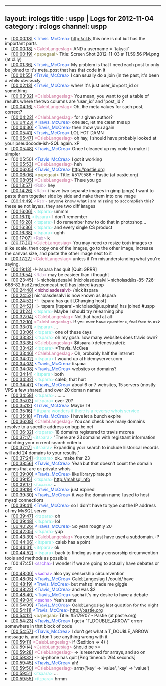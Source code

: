 
---
layout: irclogs
title : uspp | Logs for 2012-11-04
category : irclogs
channel: uspp
---
<li class="logitem"><a href="#00:00:18" name="00:00:18" class="time">[00:00:18]</a> <span class="person" style="color:#225ee6">&lt;Travis_McCrea&gt;</span> <a href="http://cl.ly/Ke7z" target="_blank">http://cl.ly</a> this one is cut but has the important parts </li>
<li class="logitem"><a href="#00:00:18" name="00:00:18" class="time">[00:00:18]</a> <span class="person" style="color:#cc749c">&lt;CalebLangeslag&gt;</span> AND u.username = 'takyoji' </li>
<li class="logitem"><a href="#00:00:19" name="00:00:19" class="time">[00:00:19]</a> <span class="person" style="color:#817e41">&lt;papegaai&gt;</span> Title: Screen Shot 2012-11-03 at 11.59.56 PM.png (at cl.ly) </li>
<li class="logitem"><a href="#00:01:36" name="00:01:36" class="time">[00:01:36]</a> <span class="person" style="color:#225ee6">&lt;Travis_McCrea&gt;</span> My problem is that I need each post to only be joined to it's meta_post that has that code in it </li>
<li class="logitem"><a href="#00:01:55" name="00:01:55" class="time">[00:01:55]</a> <span class="person" style="color:#225ee6">&lt;Travis_McCrea&gt;</span> I can usually do a join (in the past, it's been a while obviously) </li>
<li class="logitem"><a href="#00:02:13" name="00:02:13" class="time">[00:02:13]</a> <span class="person" style="color:#225ee6">&lt;Travis_McCrea&gt;</span> where it's just user_id=post_id or something </li>
<li class="logitem"><a href="#00:03:32" name="00:03:32" class="time">[00:03:32]</a> <span class="person" style="color:#cc749c">&lt;CalebLangeslag&gt;</span> You mean, you want to get a table of results where the two columns are 'user_id' and 'post_id'? </li>
<li class="logitem"><a href="#00:04:16" name="00:04:16" class="time">[00:04:16]</a> <span class="person" style="color:#cc749c">&lt;CalebLangeslag&gt;</span> Oh, the meta values for each post, correct? </li>
<li class="logitem"><a href="#00:04:22" name="00:04:22" class="time">[00:04:22]</a> <span class="person" style="color:#cc749c">&lt;CalebLangeslag&gt;</span> for a given author? </li>
<li class="logitem"><a href="#00:04:23" name="00:04:23" class="time">[00:04:23]</a> <span class="person" style="color:#225ee6">&lt;Travis_McCrea&gt;</span> one sec, let me clean this up </li>
<li class="logitem"><a href="#00:04:30" name="00:04:30" class="time">[00:04:30]</a> <span class="person" style="color:#225ee6">&lt;Travis_McCrea&gt;</span> then show you again </li>
<li class="logitem"><a href="#00:05:41" name="00:05:41" class="time">[00:05:41]</a> <span class="person" style="color:#225ee6">&lt;Travis_McCrea&gt;</span> LOL HOT DAMN </li>
<li class="logitem"><a href="#00:05:47" name="00:05:47" class="time">[00:05:47]</a> <span class="person" style="color:#cc749c">&lt;CalebLangeslag&gt;</span> oh hay, I should have probably looked at your pseudocode-ish-SQL again. xP </li>
<li class="logitem"><a href="#00:05:48" name="00:05:48" class="time">[00:05:48]</a> <span class="person" style="color:#225ee6">&lt;Travis_McCrea&gt;</span> Once I cleaned up my code to make it simpler </li>
<li class="logitem"><a href="#00:05:50" name="00:05:50" class="time">[00:05:50]</a> <span class="person" style="color:#225ee6">&lt;Travis_McCrea&gt;</span> I got it working </li>
<li class="logitem"><a href="#00:05:53" name="00:05:53" class="time">[00:05:53]</a> <span class="person" style="color:#cc749c">&lt;CalebLangeslag&gt;</span> heh </li>
<li class="logitem"><a href="#00:06:05" name="00:06:05" class="time">[00:06:05]</a> <span class="person" style="color:#225ee6">&lt;Travis_McCrea&gt;</span> <a href="http://pastie.org/5179586" target="_blank">http://pastie.org</a> </li>
<li class="logitem"><a href="#00:06:06" name="00:06:06" class="time">[00:06:06]</a> <span class="person" style="color:#817e41">&lt;papegaai&gt;</span> Title: #5179586 - Pastie (at pastie.org) </li>
<li class="logitem"><a href="#00:08:05" name="00:08:05" class="time">[00:08:05]</a> <span class="person" style="color:#cc749c">&lt;CalebLangeslag&gt;</span> There you go </li>
<li class="logitem"><a href="#00:13:57" name="00:13:57" class="time">[00:13:57]</a> <span class="person" style="color:#be9bc4">&lt;Rab&gt;</span> hey </li>
<li class="logitem"><a href="#00:14:26" name="00:14:26" class="time">[00:14:26]</a> <span class="person" style="color:#be9bc4">&lt;Rab&gt;</span> i have two separate images in gimp (pngs) I want to paste them together side by side and make them into one image </li>
<li class="logitem"><a href="#00:14:49" name="00:14:49" class="time">[00:14:49]</a> <span class="person" style="color:#be9bc4">&lt;Rab&gt;</span> anyone know what i am missing to accomplish this? these ae not layers, they are two diff images </li>
<li class="logitem"><a href="#00:16:06" name="00:16:06" class="time">[00:16:06]</a> <span class="person" style="color:#7deee6">&lt;itspara&gt;</span> ummm </li>
<li class="logitem"><a href="#00:16:11" name="00:16:11" class="time">[00:16:11]</a> <span class="person" style="color:#7deee6">&lt;itspara&gt;</span> I don't remember </li>
<li class="logitem"><a href="#00:16:28" name="00:16:28" class="time">[00:16:28]</a> <span class="person" style="color:#7deee6">&lt;itspara&gt;</span> I do remember how to do that in photoshop... </li>
<li class="logitem"><a href="#00:16:36" name="00:16:36" class="time">[00:16:36]</a> <span class="person" style="color:#7deee6">&lt;itspara&gt;</span> and every single CS product </li>
<li class="logitem"><a href="#00:16:38" name="00:16:38" class="time">[00:16:38]</a> <span class="person" style="color:#7deee6">&lt;itspara&gt;</span> ughh </li>
<li class="logitem"><a href="#00:17:07" name="00:17:07" class="time">[00:17:07]</a> <span class="person" style="color:#be9bc4">&lt;Rab&gt;</span> k </li>
<li class="logitem"><a href="#00:17:20" name="00:17:20" class="time">[00:17:20]</a> <span class="person" style="color:#cc749c">&lt;CalebLangeslag&gt;</span> You may need to resize both images to alike scale, then copy one of the images, go to the other image, increase the canvas size, and paste the other image next to it </li>
<li class="logitem"><a href="#00:17:27" name="00:17:27" class="time">[00:17:27]</a> <span class="person" style="color:#cc749c">&lt;CalebLangeslag&gt;</span> unless if I'm misunderstanding what you're saying. </li>
<li class="logitem"><a href="#00:19:13" name="00:19:13" class="time">[00:19:13]</a> -!- <span class="quit">itspara</span> has quit [Quit: GRRR] </li>
<li class="logitem"><a href="#00:19:54" name="00:19:54" class="time">[00:19:54]</a> <span class="person" style="color:#be9bc4">&lt;Rab&gt;</span> may be easieer than i thought </li>
<li class="logitem"><a href="#00:23:45" name="00:23:45" class="time">[00:23:45]</a> -!- <span class="join">nicholasdesalvi</span> [nicholasdesalvi!~nicholasd@s-85-726-668-82.hsd2.md.comcast.net] has joined #uspp </li>
<li class="logitem"><a href="#00:24:48" name="00:24:48" class="time">[00:24:48]</a> <span class="person" style="color:#660e55">&lt;nicholasdesalvi&gt;</span>  /nick itspara </li>
<li class="logitem"><a href="#00:24:52" name="00:24:52" class="time">[00:24:52]</a> <span class="nick">nicholasdesalvi</span> is now known as <span class="nick">itspara</span> </li>
<li class="logitem"><a href="#00:24:52" name="00:24:52" class="time">[00:24:52]</a> -!- <span class="quit">itspara</span> has quit [Changing host] </li>
<li class="logitem"><a href="#00:24:52" name="00:24:52" class="time">[00:24:52]</a> -!- <span class="join">itspara</span> [itspara!~nicholasd@us.pirate] has joined #uspp </li>
<li class="logitem"><a href="#00:31:24" name="00:31:24" class="time">[00:31:24]</a> <span class="person" style="color:#7deee6">&lt;itspara&gt;</span> Maybe I should try relearning php </li>
<li class="logitem"><a href="#00:32:04" name="00:32:04" class="time">[00:32:04]</a> <span class="person" style="color:#cc749c">&lt;CalebLangeslag&gt;</span> Not that hard at all </li>
<li class="logitem"><a href="#00:32:10" name="00:32:10" class="time">[00:32:10]</a> <span class="person" style="color:#cc749c">&lt;CalebLangeslag&gt;</span> If you ever have questions, feel free to ask </li>
<li class="logitem"><a href="#00:33:01" name="00:33:01" class="time">[00:33:01]</a> <span class="person" style="color:#7deee6">&lt;itspara&gt;</span> ... </li>
<li class="logitem"><a href="#00:33:06" name="00:33:06" class="time">[00:33:06]</a> <span class="person" style="color:#7deee6">&lt;itspara&gt;</span> one of these days </li>
<li class="logitem"><a href="#00:33:32" name="00:33:32" class="time">[00:33:32]</a> <span class="person" style="color:#7deee6">&lt;itspara&gt;</span> oh my gosh. how many websites does travis own? </li>
<li class="logitem"><a href="#00:33:35" name="00:33:35" class="time">[00:33:35]</a> <span class="person" style="color:#cc749c">&lt;CalebLangeslag&gt;</span> $itspara-&gt;defenestrate(); </li>
<li class="logitem"><a href="#00:33:42" name="00:33:42" class="time">[00:33:42]</a> <span class="person" style="color:#7deee6">&lt;itspara&gt;</span> *Travis_McCrea  </li>
<li class="logitem"><a href="#00:33:46" name="00:33:46" class="time">[00:33:46]</a> <span class="person" style="color:#cc749c">&lt;CalebLangeslag&gt;</span> Oh, probably half the internet </li>
<li class="logitem"><a href="#00:34:02" name="00:34:02" class="time">[00:34:02]</a> <span class="person" style="color:#7deee6">&lt;itspara&gt;</span> I wound up at hidemyserver.com </li>
<li class="logitem"><a href="#00:34:03" name="00:34:03" class="time">[00:34:03]</a> <span class="person" style="color:#225ee6">&lt;Travis_McCrea&gt;</span> itspara </li>
<li class="logitem"><a href="#00:34:08" name="00:34:08" class="time">[00:34:08]</a> <span class="person" style="color:#225ee6">&lt;Travis_McCrea&gt;</span> websites or domains? </li>
<li class="logitem"><a href="#00:34:14" name="00:34:14" class="time">[00:34:14]</a> <span class="person" style="color:#7deee6">&lt;itspara&gt;</span> both </li>
<li class="logitem"><a href="#00:34:32" name="00:34:32" class="time">[00:34:32]</a> <span class="person" style="color:#7deee6">&lt;itspara&gt;</span> caleb, that hurt </li>
<li class="logitem"><a href="#00:34:47" name="00:34:47" class="time">[00:34:47]</a> <span class="person" style="color:#225ee6">&lt;Travis_McCrea&gt;</span> about 6 or 7 websites, 15 servers (mostly VPS a few shared), and over 20 domain names </li>
<li class="logitem"><a href="#00:34:58" name="00:34:58" class="time">[00:34:58]</a> <span class="person" style="color:#7deee6">&lt;itspara&gt;</span> ........ </li>
<li class="logitem"><a href="#00:35:02" name="00:35:02" class="time">[00:35:02]</a> <span class="person" style="color:#7deee6">&lt;itspara&gt;</span> over 20? </li>
<li class="logitem"><a href="#00:35:12" name="00:35:12" class="time">[00:35:12]</a> <span class="person" style="color:#225ee6">&lt;Travis_McCrea&gt;</span> Maybe 19 </li>
<li class="logitem"><a href="#00:35:16" name="00:35:16" class="time">[00:35:16]</a> <span class="person" style="color:#7deee6">* itspara wonders if there is a reverse whois service</span> </li>
<li class="logitem"><a href="#00:35:18" name="00:35:18" class="time">[00:35:18]</a> <span class="person" style="color:#225ee6">&lt;Travis_McCrea&gt;</span> I have let a bunch expire </li>
<li class="logitem"><a href="#00:36:08" name="00:36:08" class="time">[00:36:08]</a> <span class="person" style="color:#cc749c">&lt;CalebLangeslag&gt;</span> You can check how many domains resolve to a specific address on bgp.he.net </li>
<li class="logitem"><a href="#00:36:32" name="00:36:32" class="time">[00:36:32]</a> <span class="person" style="color:#7deee6">&lt;itspara&gt;</span> 18 domains registered to travis mccrea </li>
<li class="logitem"><a href="#00:37:17" name="00:37:17" class="time">[00:37:17]</a> <span class="person" style="color:#7deee6">&lt;itspara&gt;</span> "There are 23 domains with registrant information matching your current search criteria. </li>
<li class="logitem"><a href="#00:37:17" name="00:37:17" class="time">[00:37:17]</a> <span class="person" style="color:#7deee6">&lt;itspara&gt;</span> Expanding your search to include historical records will add 24 domains to your results." </li>
<li class="logitem"><a href="#00:37:24" name="00:37:24" class="time">[00:37:24]</a> <span class="person" style="color:#7deee6">&lt;itspara&gt;</span> ok.. make that 23 </li>
<li class="logitem"><a href="#00:38:56" name="00:38:56" class="time">[00:38:56]</a> <span class="person" style="color:#225ee6">&lt;Travis_McCrea&gt;</span> Yeah but that doesn't count the domain names that are on private whois </li>
<li class="logitem"><a href="#00:39:00" name="00:39:00" class="time">[00:39:00]</a> <span class="person" style="color:#225ee6">&lt;Travis_McCrea&gt;</span> like librarypirate.ph  </li>
<li class="logitem"><a href="#00:39:15" name="00:39:15" class="time">[00:39:15]</a> <span class="person" style="color:#7deee6">&lt;itspara&gt;</span> <a href="http://mahsql.info/" target="_blank">http://mahsql.info</a> </li>
<li class="logitem"><a href="#00:39:17" name="00:39:17" class="time">[00:39:17]</a> <span class="person" style="color:#7deee6">&lt;itspara&gt;</span> .. </li>
<li class="logitem"><a href="#00:39:19" name="00:39:19" class="time">[00:39:19]</a> <span class="person" style="color:#225ee6">&lt;Travis_McCrea&gt;</span> just expired </li>
<li class="logitem"><a href="#00:39:30" name="00:39:30" class="time">[00:39:30]</a> <span class="person" style="color:#225ee6">&lt;Travis_McCrea&gt;</span> it was the domain name I used to host mysql connections </li>
<li class="logitem"><a href="#00:39:41" name="00:39:41" class="time">[00:39:41]</a> <span class="person" style="color:#225ee6">&lt;Travis_McCrea&gt;</span> so I didn't have to type out the IP address of my MySQL server </li>
<li class="logitem"><a href="#00:39:47" name="00:39:47" class="time">[00:39:47]</a> <span class="person" style="color:#7deee6">&lt;itspara&gt;</span> oh </li>
<li class="logitem"><a href="#00:39:48" name="00:39:48" class="time">[00:39:48]</a> <span class="person" style="color:#7deee6">&lt;itspara&gt;</span> lol </li>
<li class="logitem"><a href="#00:40:26" name="00:40:26" class="time">[00:40:26]</a> <span class="person" style="color:#225ee6">&lt;Travis_McCrea&gt;</span> So yeah roughly 20 </li>
<li class="logitem"><a href="#00:42:05" name="00:42:05" class="time">[00:42:05]</a> <span class="person" style="color:#7deee6">&lt;itspara&gt;</span> yup </li>
<li class="logitem"><a href="#00:43:39" name="00:43:39" class="time">[00:43:39]</a> <span class="person" style="color:#cc749c">&lt;CalebLangeslag&gt;</span> You could just have used a subdomain. :P </li>
<li class="logitem"><a href="#00:44:06" name="00:44:06" class="time">[00:44:06]</a> <span class="person" style="color:#7deee6">&lt;itspara&gt;</span> caleb has a point </li>
<li class="logitem"><a href="#00:44:31" name="00:44:31" class="time">[00:44:31]</a> <span class="person" style="color:#7deee6">&lt;itspara&gt;</span> ok </li>
<li class="logitem"><a href="#00:44:52" name="00:44:52" class="time">[00:44:52]</a> <span class="person" style="color:#7deee6">&lt;itspara&gt;</span> back to finding as many censorship circumvention tools and methods as possible </li>
<li class="logitem"><a href="#00:47:45" name="00:47:45" class="time">[00:47:45]</a> <span class="person" style="color:#954ef2">&lt;sacha&gt;</span> I wonder if we are going to actually have debates or not </li>
<li class="logitem"><a href="#00:48:00" name="00:48:00" class="time">[00:48:00]</a> <span class="person" style="color:#954ef2">&lt;sacha&gt;</span> also yay censorship circumvention </li>
<li class="logitem"><a href="#00:48:05" name="00:48:05" class="time">[00:48:05]</a> <span class="person" style="color:#225ee6">&lt;Travis_McCrea&gt;</span> CalebLangeslag I /could/ have </li>
<li class="logitem"><a href="#00:48:19" name="00:48:19" class="time">[00:48:19]</a> <span class="person" style="color:#225ee6">&lt;Travis_McCrea&gt;</span> but mahsql made me giggle </li>
<li class="logitem"><a href="#00:48:22" name="00:48:22" class="time">[00:48:22]</a> <span class="person" style="color:#225ee6">&lt;Travis_McCrea&gt;</span> and was $2 </li>
<li class="logitem"><a href="#00:48:40" name="00:48:40" class="time">[00:48:40]</a> <span class="person" style="color:#225ee6">&lt;Travis_McCrea&gt;</span> sacha it's my desire to have a debate </li>
<li class="logitem"><a href="#00:49:04" name="00:49:04" class="time">[00:49:04]</a> <span class="person" style="color:#954ef2">&lt;sacha&gt;</span> Yeah same </li>
<li class="logitem"><a href="#00:54:09" name="00:54:09" class="time">[00:54:09]</a> <span class="person" style="color:#225ee6">&lt;Travis_McCrea&gt;</span> CalebLangeslag last question for the night </li>
<li class="logitem"><a href="#00:54:11" name="00:54:11" class="time">[00:54:11]</a> <span class="person" style="color:#225ee6">&lt;Travis_McCrea&gt;</span> <a href="http://pastie.org/5179707" target="_blank">http://pastie.org</a> </li>
<li class="logitem"><a href="#00:54:12" name="00:54:12" class="time">[00:54:12]</a> <span class="person" style="color:#817e41">&lt;papegaai&gt;</span> Title: #5179707 - Pastie (at pastie.org) </li>
<li class="logitem"><a href="#00:54:23" name="00:54:23" class="time">[00:54:23]</a> <span class="person" style="color:#225ee6">&lt;Travis_McCrea&gt;</span> I get a "T_DOUBLE_ARROW" errorr somewhere in that block of code </li>
<li class="logitem"><a href="#00:54:57" name="00:54:57" class="time">[00:54:57]</a> <span class="person" style="color:#225ee6">&lt;Travis_McCrea&gt;</span> I don't get what a T_DOUBLE_ARROW message is, and I don't see anything wrong with it </li>
<li class="logitem"><a href="#00:59:11" name="00:59:11" class="time">[00:59:11]</a> <span class="person" style="color:#cc749c">&lt;CalebLangeslag&gt;</span> if ($edition =&gt; 4) { </li>
<li class="logitem"><a href="#00:59:14" name="00:59:14" class="time">[00:59:14]</a> <span class="person" style="color:#cc749c">&lt;CalebLangeslag&gt;</span> Should be &gt;= </li>
<li class="logitem"><a href="#00:59:28" name="00:59:28" class="time">[00:59:28]</a> <span class="person" style="color:#cc749c">&lt;CalebLangeslag&gt;</span> =&gt; is reserved for arrays, and so on </li>
<li class="logitem"><a href="#00:59:32" name="00:59:32" class="time">[00:59:32]</a> -!- <span class="quit">pj-phone</span> has quit [Ping timeout: 264 seconds] </li>
<li class="logitem"><a href="#00:59:45" name="00:59:45" class="time">[00:59:45]</a> <span class="person" style="color:#225ee6">&lt;Travis_McCrea&gt;</span> ah! </li>
<li class="logitem"><a href="#00:59:50" name="00:59:50" class="time">[00:59:50]</a> <span class="person" style="color:#cc749c">&lt;CalebLangeslag&gt;</span> array('key' =&gt; 'value', 'key' =&gt; 'value') </li>
<li class="logitem"><a href="#00:59:51" name="00:59:51" class="time">[00:59:51]</a> <span class="person" style="color:#7deee6">&lt;itspara&gt;</span> ... </li>
<li class="logitem"><a href="#00:59:55" name="00:59:55" class="time">[00:59:55]</a> <span class="person" style="color:#7deee6">&lt;itspara&gt;</span> hrmm </li>


